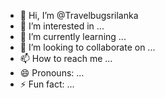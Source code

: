 - 👋 Hi, I’m @Travelbugsrilanka
- 👀 I’m interested in ...
- 🌱 I’m currently learning ...
- 💞️ I’m looking to collaborate on ...
- 📫 How to reach me ...
- 😄 Pronouns: ...
- ⚡ Fun fact: ...

<!---
Travelbugsrilanka/Travelbugsrilanka is a ✨ special ✨ repository because its `README.md` (this file) appears on your GitHub profile.
You can click the Preview link to take a look at your changes.
--->
